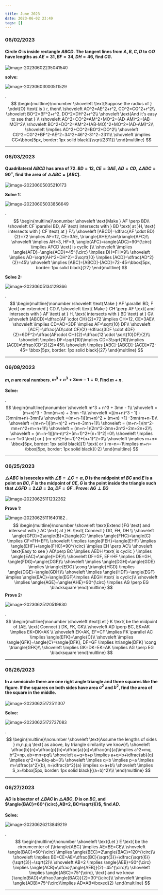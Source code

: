 ```yaml
---

title: June 2023
date: 2023-06-02 23:49
tags: []
---
```


### 06/02/2023

#### Circle $O$ is inside rectangle $ABCD$. The tangent lines from $A,B,C,D$  to $\odot{O}$ have lengths as $AE=31, BF=34, DH=46$, find $CG$.

![image-20230602235041540](/assets/images/2023/image-20230602235041540.png)

**solve:**

![image-20230603000511529](/assets/images/2023/image-20230603000511529.png)

.
$$
\begin{multline}\nonumber
\shoveleft \text{Suppose the radius of } \odot{O} \text{ is } r, then\\
\shoveleft AO^2=AE^2+r^2, CO^2=CG^2+r^2\\
\shoveleft BO^2=BF^2+r^2, DO^2=DH^2+r^2\\
\shoveleft \text{And it's easy to see that } \\
\shoveleft AO^2+CO^2=AM^2+MO^2+(AD-AM)^2+(AB-MO)^2\\
\shoveleft BO^2+DO^2=AM^2+(AB-MO)^2+MO^2+(AD-AM)^2\\
\shoveleft \implies AO^2+CO^2=BO^2+DO^2\\
\shoveleft CG^2=CG^2+BF^2-AE^2=34^2+46^2-31^2=2311\\
\shoveleft \implies CG=\bbox[5px, border: 1px solid black]{\sqrt{2311}}
\end{multline}
$$

---

### 06/03/2023

#### Quadrilateral $ABCD$ has area of $72$. $BD=12, CE=3AE, AD=CD, \angle{ADC}=90^{\circ}$, find the area of $\triangle{ABC}=[ABC]$.

![image-20230605035210173](/assets/images/2023/image-20230605035210173.png)

**Solve 1:**

![image-20230605033856649](/assets/images/2023/image-20230605033856649.png)

.
$$
\begin{multline}\nonumber
\shoveleft \text{Make } AF \perp BD\\
\shoveleft CF \parallel BD, AF \text{ intersects with } BD \text{ at }H, \text{ intersects with } CF \text{ at } F.\\
\shoveleft [ABCD]=\dfrac{AF \cdot BD}{2}=72 \implies AF=12, CE=3AE, \triangle{AHE}\sim\triangle{AFC}\\
\shoveleft \implies AH=3, HF=9, \angle{AFC}=\angle{ADC}=90^{\circ} \implies AFCD \text{ is cyclic }\\
\shoveleft \implies \angle{AFD}=\angle{ACD}=45^{\circ} \implies DH=FH=9\\
\shoveleft \implies AD=\sqrt{AH^2+DH^2}=3\sqrt{10} \implies [ACD]=\dfrac{AD^2}{2}=45\\
\shoveleft \implies [ABC]=[ABCD]-[ACD]=72-45=\bbox[5px, border: 1px solid black]{27}
\end{multline}
$$

**Solve 2:**

![image-20230605134129366](/assets/images/2023/image-20230605134129366.png)

.
$$
\begin{multline}\nonumber
\shoveleft \text{Make } AF \parallel BD, F \text{ on extended } CD.\\
\shoveleft \text{ Make } CH \perp AF \text{ and intersects with } AF \text{ at } H, \text{ intersects with } BD \text{ at } G\\
\shoveleft [ABCD]=\dfrac{AF \cdot CH}{2}=72 \implies CH=12, CE=3AE\\
\shoveleft \implies CD=AD=3DF \implies AF=\sqrt{10} DF\\
\shoveleft [ACF]=\dfrac{AD\cdot CF}{2}=\dfrac{3DF \cdot 4DF}{2}=6DF^2=\dfrac{AF\cdot CH}{2}=\dfrac{12 \cdot \sqrt{10}DF}{2}\\
\shoveleft \implies DF=\sqrt{10}\implies CD=3\sqrt{10}\implies [ACD]=\dfrac{CD^2}{2}=45\\
\shoveleft \implies [ABC]-[ABCD]-[ACD]=72-45=  \bbox[5px, border: 1px solid black]{27}
\end{multline}
$$

---

### 06/08/2023

#### $m, n$ are real numbers. $m^3 + n^3 + 3mn - 1 = 0$. Find $m+n$.

**Solve:**

.
$$
\begin{multline}\nonumber
\shoveleft m^3 + n^3 + 3mn - 1\\
\shoveleft = (m+n)^3 - 3mn(m+n) + 3mn -1\\
\shoveleft =[(m+n)^3 - 1] - [3mn(m+n)-3mn]\\
\shoveleft =(m+n-1)[(m+n)^2 + (m+n) +1] -3mn(m+n-1)\\
\shoveleft =(m+n-1)[(m+n)^2 +m+n-3mn+1]\\
\shoveleft = (m+n-1)(m^2-mn+n^2+m+n+1)\\
\shoveleft = (m+n-1)(2m^2-2mn+2n^2+2m+2n+2)\\
\shoveleft = (m+n-1)[(m-n)^2+(m+1)^2+(n+1)^2]=0\\
\shoveleft \implies m+n-1=0 \text{ or } (m-n)^2+(m+1)^2+(n+1)^2=0\\
\shoveleft \implies m+n= \bbox[5px, border: 1px solid black]{1} \text{ or } m=n=-1\implies m+n= \bbox[5px, border: 1px solid black]{-2}
\end{multline}
$$

---

### 06/25/2023

#### $\triangle{ABC}$ is isosceles with $\angle{B}=\angle{C}=\alpha$, $D$ is the midpoint of $BC$ and $E$ is a point on $BC$, $F$ is the midpoint of $CE$, $G$ is the point inside the triangle such that $\angle{GFD}=2\angle{B}=2\alpha, DF=GF$ . Prove: $AG\perp EG$

![image-20230625111232362](/assets/images/2023/image-20230625110804480.png)

**Prove 1:**

![image-20230625111640182](/assets/images/2023/image-20230625111640182.png)
.
$$
\begin{multline}\nonumber
\shoveleft \text{Extend }FG \text{ and intersect with } AC \text{ at } H. \text{ Connect } DG, EH, DH \\
\shoveleft \angle{GFD}=2\angle{B}=2\angle{C} \implies \angle{FHC}=\angle{C} \implies CF=FH=EF\\
\shoveleft \implies \angle{FEH}=\angle{EHF} \implies \angle{EHF}+\angle{FHC}=90^{\circ} \implies EH \perp AC\\
\shoveleft \text{Easy to see } AD\perp BC \implies AEDH \text{ is cyclic } \implies \angle{EAC}=\angle{HDF}\\
\shoveleft DF=GF, EF=HF \implies DE=GH, \angle{FDG}=\angle{DGF}\\
\shoveleft \implies \angle{DGH}=\angle{GDE} \implies \triangle{EDG} \cong \triangle{HGD} \implies \angle{DGE}=\angle{GDH}\\
\shoveleft \implies \angle{HDF}=\angle{EGF} \implies \angle{EAC}=\angle{EGF}\implies AEGH \text{ is cyclic}\\
\shoveleft \implies \angle{AGE}=\angle{AHE}=90^{\circ} \implies AG \perp EG \blacksquare
\end{multline}
$$
**Prove 2:**

![image-20230625120519830](/assets/images/2023/image-20230625120331202.png)

.
$$
\begin{multline}\nonumber
\shoveleft \text{Let } K \text{ be the midpoint of }AE. \text{ Connect } DK, FK, GK\\
\shoveleft AD \perp BC, EK=AK \implies EK=DK=AK \\
\shoveleft EK=AK, EF=CF \implies FK \parallel AC \implies \angle{EFK}=\angle{C}\\
\shoveleft \implies \angle{GFK}=\angle{C}=\angle{DFK}, DF=GF \implies \triangle{DFK} \cong \triangle{GFK}\\
\shoveleft \implies GK=DK=EK=AK \implies AG \perp EG \blacksquare
\end{multline}
$$

---

### 06/26/2023

#### In a semicircle there are one right angle triangle and three squares like the figure. If the squares on both sides have area $a^2$ and $b^2$, find the area of the square in the middle.

![image-20230625172511307](/assets/images/2023/image-20230625172511307.png)

**Solve:**

![image-20230625172737083](/assets/images/2023/image-20230625172737083.png)

.
$$
\begin{multline}\nonumber
\shoveleft \text{Assume the lengths of sides } m,n,p,q \text{ as above, by triangle similarity we know}\\
\shoveleft \dfrac{b}{n}=\dfrac{p}{b}=\dfrac{a}{q}=\dfrac{m}{a}\implies a^2=mq, b^2=np, ab=mn=pq\\
\shoveleft a+q=b+p \implies a+q=b+\dfrac{ab}{q} \implies q^2+(a-b)q-ab=0\\
\shoveleft \implies q=b \implies p=a \implies m=\dfrac{a^2}{b}, n=\dfrac{b^2}{a} \implies x=a+b\\
\shoveleft \implies S_x=\bbox[5px, border: 1px solid black]{(a+b)^2}\\\
\end{multline}
$$

---

### 06/27/2023

#### $AD$ is bisector of $\angle{BAC}$ in $\triangle{ABC}$, $D$ is on $BC$, and $\angle{BAC}=60^{\circ},AB=2, BC=\sqrt{6}$, find $AD$.

**Solve:**

![image-20230626213849219](/assets/images/2023/image-20230626213849219.png)

.
$$
\begin{multline}\nonumber
\shoveleft \text{Let } E \text{ be the circumcenter of }\triangle{ABC} \implies AE=BE=CE\\
\shoveleft \angle{BAC}=60^{\circ} \implies \angle{BEC}=2\angle{BAC}=120^{\circ}\\
\shoveleft \implies BE=CE=AE=\dfrac{BC}{\sqrt{3}}=\dfrac{\sqrt{6}}{\sqrt{3}}=\sqrt{2}\\
\shoveleft AB=2 \implies \angle{AEB}=90^{\circ} \implies \angle{ACB}=\dfrac{\angle{AEB}}{2}=45^{\circ}\\
\shoveleft \implies \angle{ABC}=75^{\circ}, \text{ and we know }\angle{BAD}=\dfrac{\angle{BAC}}{2}=30^{\circ}\\
\shoveleft \implies \angle{ADB}=75^{\circ}\implies AD=AB=\boxed{2}
\end{multline}
$$

---

